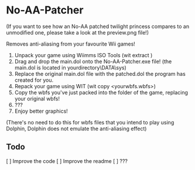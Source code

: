 # No-AA-Patcher

(If you want to see how an No-AA patched twilight princess compares to an unmodified one, please take a look at the preview.png file!)

Removes anti-aliasing from your favourite Wii games!
1) Unpack your game using Wiimms ISO Tools (wit extract <yourwbfs> <yourdirectory>)
2) Drag and drop the main.dol onto the No-AA-Patcher.exe file! (the main.dol is located in yourdirectory\DATA\sys)
3) Replace the original main.dol file with the patched.dol the program has created for you.
4) Repack your game using WIT (wit copy <yourdirectory> <yourwbfs.wbfs>)
5) Copy the wbfs you've just packed into the folder of the game, replacing your original wbfs!
6) ???
7) Enjoy better graphics! 
  
(There's no need to do this for wbfs files that you intend to play using Dolphin, Dolphin does not emulate the anti-aliasing effect)
  
## Todo

[ ] Improve the code
[ ] Improve the readme
[ ] ???
